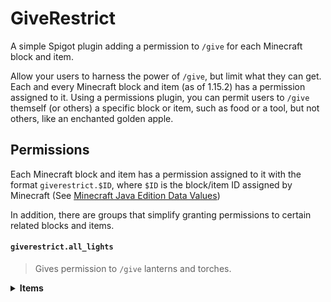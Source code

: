 # GiveRestrict
A simple Spigot plugin adding a permission to `/give` for each Minecraft block and item.

Allow your users to harness the power of `/give`, but limit what they can get.
Each and every Minecraft block and item (as of 1.15.2) has a permission assigned to it.
Using a permissions plugin, you can permit users to `/give` themself (or others) a specific block or item, such as food or a tool, but not others, like an enchanted golden apple.



## Permissions
Each Minecraft block and item has a permission assigned to it with the format `giverestrict.$ID`, where `$ID` is the block/item ID assigned by Minecraft (See [Minecraft Java Edition Data Values](https://minecraft.gamepedia.com/Java_Edition_data_values))

In addition, there are groups that simplify granting permissions to certain related blocks and items.
#### `giverestrict.all_lights`
> Gives permission to `/give` lanterns and torches.

<details><summary><b>Items</b></summary>
  <p>
    
  |Item|
  |:-:|
  |`lantern`|
  |`torch`|
  </p>
</details>
